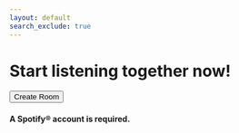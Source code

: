 ```yaml
---
layout: default
search_exclude: true
---
```

<link rel="stylesheet" href="{{site.baseurl}}/assets/index/styles.css">
<div class="section-1">
<h1>Start listening together now!</h1>
<button>Create Room</button>
<h4>A Spotify® account is required.</h4>
</div>